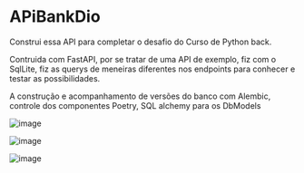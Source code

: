 ﻿# APiBankDio
Construi essa API para completar o desafio do Curso de Python back.

Contruida com FastAPI, por se tratar de uma API de exemplo, fiz com o SqlLite,  fiz as querys de meneiras diferentes nos endpoints para conhecer e testar as possibilidades.

A construção e acompanhamento de versões do banco com Alembic, controle dos componentes Poetry, SQL alchemy para os DbModels

![image](https://github.com/user-attachments/assets/b4957db8-7a7c-48fc-9f26-02f3a9e3220e)


![image](https://github.com/user-attachments/assets/75c6527b-410b-44af-8f1b-645609ad4327)


![image](https://github.com/user-attachments/assets/8de8bda3-f8f4-4f34-96f9-ab117e025255)



